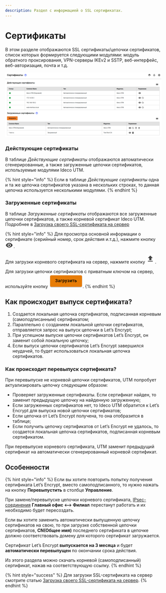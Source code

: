 ```yaml
---
description: Раздел с информацией о SSL сертификатах.
---
```


# Сертификаты

В этом разделе отображаются SSL сертификаты/цепочки сертификатов, список которых формируется следующими модулями: модуль обратного проксирования, VPN-серверы IKEv2 и SSTP, веб-интерфейс, веб-авторизация, почта и т.д.

![](../../../.gitbook/assets/certificates.png)

### Действующие сертификаты

В таблице _Действующие сертификаты_ отображаются автоматически сгенерированные, а также загруженные цепочки сертификатов, используемые модулями Ideco UTM.

{% hint style="info" %}
Если в таблице _Действующие сертификаты_ одна и та же цепочка сертификатов указана в нескольких строках, то данная цепочка используется несколькими модулями.
{% endhint %}

### Загруженные сертификаты

В таблице _Загруженные сертификаты_ отображаются все загруженные цепочки сертификатов, а также корневой сертификат Ideco UTM. Подробнее в [Загрузка своего SSL-сертификата на сервер](upload-ssl-certificate-to-server.md)

{% hint style="info" %}
Для просмотра основной информации о сертификате (серийный номер, срок действия и.т.д.), нажмите кнопку ![](../../../.gitbook/assets/eye-icon.png).

Для загрузки корневого сертификата на сервер, нажмите кнопку ![](../../../.gitbook/assets/icon-upload.png).

Для загрузки цепочки сертификатов с приватным ключом на сервер, используйте кнопку ![](../../../.gitbook/assets/icon-zagrutit.png).
{% endhint %}

## Как происходит выпуск сертификата?

1. Создается локальная цепочка сертификатов, подписанная корневым (самоподписанным) сертификатом;
2. Параллельно с созданием локальной цепочки сертификатов, отправляется запрос на выпуск цепочки в Let’s Encrypt;
3. При успешном выпуске цепочки сертификатов Let’s Encrypt, он заменит собой локальную цепочку;
4. Если выпуск цепочки сертификатов Let’s Encrypt завершился неудачей, то будет использоваться локальная цепочка сертификатов.

### Как происходит перевыпуск сертификата?

При перевыпуске не корневой цепочки сертификатов, UTM попробует актуализировать цепочку следующим образом:

* Проверяет загруженные сертификаты. Если сертификат найден, то заменит предыдущую цепочку на найденную загруженную;
* Если загруженных сертификатов нет, то Ideco UTM обратится к Let’s Encrypt для выпуска новой цепочки сертификатов;
* Если цепочка от Let’s Encrypt получена, то она отобразится в таблице;
* Если получить цепочку сертификатов от Let’s Encrypt не удалось, то создается локальная цепочка сертификатов, подписанная корневым сертификатом.

При перевыпуске корневого сертификата, UTM заменит предыдущий сертификат на автоматически сгенерированный корневой сертификат.

## Особенности

{% hint style="info" %}
Если вы хотите повторить попытку получения сертификата Let’s Encrypt, вместо самоподписанного, то нужно нажать на кнопку **Перевыпустить** в столбце **Управление**.

При замене/перевыпуске цепочки корневого сертификата, [IPsec-соединения](../ipsec/branch-office-and-main-office.md) **Главный офис <–> Филиал** перестанут работать и их необходимо будет пересоздать.

Если вы хотите заменить автоматически выпущенную цепочку сертификатов на свою, то при загрузке собственной цепочки сертификатов, **CN(Общее имя)** последнего сертификата в цепочке должно соответствовать домену для которого сертификат загружается.

Сертификат Let’s Encrypt **выпускается на 3 месяца** и будет **автоматически перевыпущен** по окончании срока действия.

Из этого раздела можно скачать корневой (самоподписанный) сертификат, нажав на соответствующую ссылку.
{% endhint %}

{% hint style="success" %}
Для загрузки SSL-сертификата на сервер смотрите статью [Загрузка своего SSL-сертификата на сервер](upload-ssl-certificate-to-server.md).
{% endhint %}
